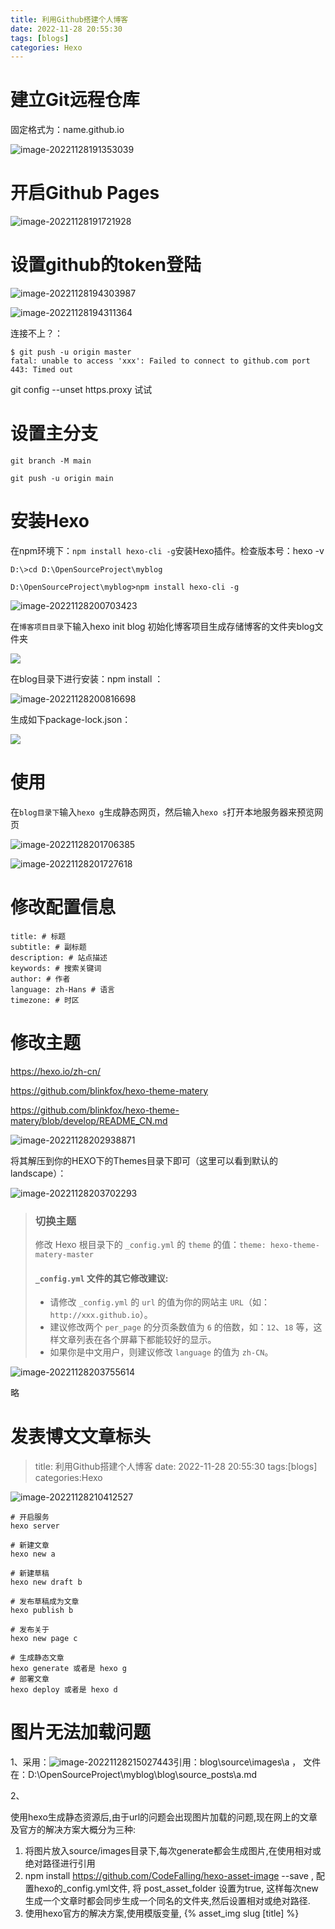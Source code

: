 ```yaml
---
title: 利用Github搭建个人博客
date: 2022-11-28 20:55:30
tags: [blogs]
categories: Hexo
---
```




# 建立Git远程仓库

固定格式为：name.github.io

![image-20221128191353039](../images/利用Github搭建个人博客/image-20221128191353039.png)

# 开启Github Pages

![image-20221128191721928](../images/利用Github搭建个人博客/image-20221128191721928.png)





# 设置github的token登陆

![image-20221128194303987](../images/利用Github搭建个人博客/image-20221128194303987.png)

![image-20221128194311364](../images/利用Github搭建个人博客/image-20221128194311364.png)

连接不上？：

```
$ git push -u origin master
fatal: unable to access 'xxx': Failed to connect to github.com port 443: Timed out

```

git config --unset https.proxy 试试

# 设置主分支

```
git branch -M main

git push -u origin main
```



# 安装Hexo

在npm环境下：`npm install hexo-cli -g`安装Hexo插件。检查版本号：hexo -v

```
D:\>cd D:\OpenSourceProject\myblog

D:\OpenSourceProject\myblog>npm install hexo-cli -g
```

![image-20221128200703423](../images/利用Github搭建个人博客/image-20221128200703423.png)

在`博客项目目录`下输入hexo init blog 初始化博客项目生成存储博客的文件夹blog文件夹

![](../images/利用Github搭建个人博客/image-20221128201059974.png)

在blog目录下进行安装：npm install ：

![image-20221128200816698](../images/利用Github搭建个人博客/image-20221128200816698.png)

生成如下package-lock.json：

![](../images/利用Github搭建个人博客/image-20221128201215805.png)

# 使用

在`blog目录下`输入`hexo g`生成静态网页，然后输入`hexo s`打开本地服务器来预览网页

![image-20221128201706385](../images/利用Github搭建个人博客/image-20221128201706385.png)

![image-20221128201727618](../images/利用Github搭建个人博客/image-20221128201727618.png)

# 修改配置信息

```
title: # 标题
subtitle: # 副标题
description: # 站点描述
keywords: # 搜索关键词
author: # 作者
language: zh-Hans # 语言
timezone: # 时区
```

# 修改主题

https://hexo.io/zh-cn/

https://github.com/blinkfox/hexo-theme-matery

https://github.com/blinkfox/hexo-theme-matery/blob/develop/README_CN.md

![image-20221128202938871](../images/利用Github搭建个人博客/image-20221128202938871.png)

将其解压到你的HEXO下的Themes目录下即可（这里可以看到默认的landscape）：

![image-20221128203702293](../images/利用Github搭建个人博客/image-20221128203702293.png)

> ### 切换主题
>
> 修改 Hexo 根目录下的 `_config.yml` 的 `theme` 的值：`theme: hexo-theme-matery-master`
>
> #### `_config.yml` 文件的其它修改建议:
>
> - 请修改 `_config.yml` 的 `url` 的值为你的网站主 `URL`（如：`http://xxx.github.io`）。
> - 建议修改两个 `per_page` 的分页条数值为 `6` 的倍数，如：`12`、`18` 等，这样文章列表在各个屏幕下都能较好的显示。
> - 如果你是中文用户，则建议修改 `language` 的值为 `zh-CN`。

![image-20221128203755614](../images/利用Github搭建个人博客/image-20221128203755614.png)

略



# 发表博文文章标头

> title: 利用Github搭建个人博客
> date: 2022-11-28 20:55:30
> tags:[blogs]
> categories:Hexo



![image-20221128210412527](D:\OpenSourceProject\myblog\blog\source\images\index\image-20221128210412527.png)

```
# 开启服务
hexo server

# 新建文章
hexo new a

# 新建草稿
hexo new draft b

# 发布草稿成为文章
hexo publish b

# 发布关于
hexo new page c

# 生成静态文章
hexo generate 或者是 hexo g
# 部署文章
hexo deploy 或者是 hexo d
```



# 图片无法加载问题

1、采用：![image-20221128215027443](/images/a/image-20221128215027443.png)引用：blog\source\images\a ， 文件在：D:\OpenSourceProject\myblog\blog\source\_posts\a.md

2、



使用hexo生成静态资源后,由于url的问题会出现图片加载的问题,现在网上的文章及官方的解决方案大概分为三种:

1. 将图片放入source/images目录下,每次generate都会生成图片,在使用相对或绝对路径进行引用
2. npm install https://github.com/CodeFalling/hexo-asset-image --save  , 配置hexo的_config.yml文件, 将 post_asset_folder 设置为true, 这样每次new 生成一个文章时都会同步生成一个同名的文件夹,然后设置相对或绝对路径.
3. 使用hexo官方的解决方案,使用模版变量, {% asset_img slug [title] %}